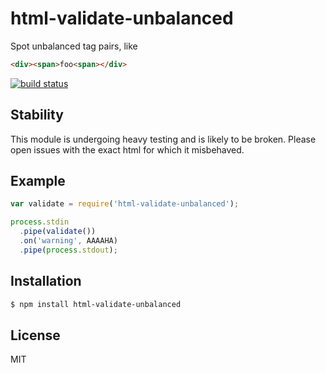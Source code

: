 
# html-validate-unbalanced

  Spot unbalanced tag pairs, like

```html
<div><span>foo<span></div>
```

  [![build status](https://secure.travis-ci.org/micnews/html-validate-unbalanced.svg)](http://travis-ci.org/micnews/html-validate-unbalanced)

## Stability

  This module is undergoing heavy testing and is likely to be broken. Please open issues with the exact html for which it misbehaved.

## Example

```js
var validate = require('html-validate-unbalanced');

process.stdin
  .pipe(validate())
  .on('warning', AAAAHA)
  .pipe(process.stdout);
```

## Installation

```bash
$ npm install html-validate-unbalanced
```

## License

  MIT

